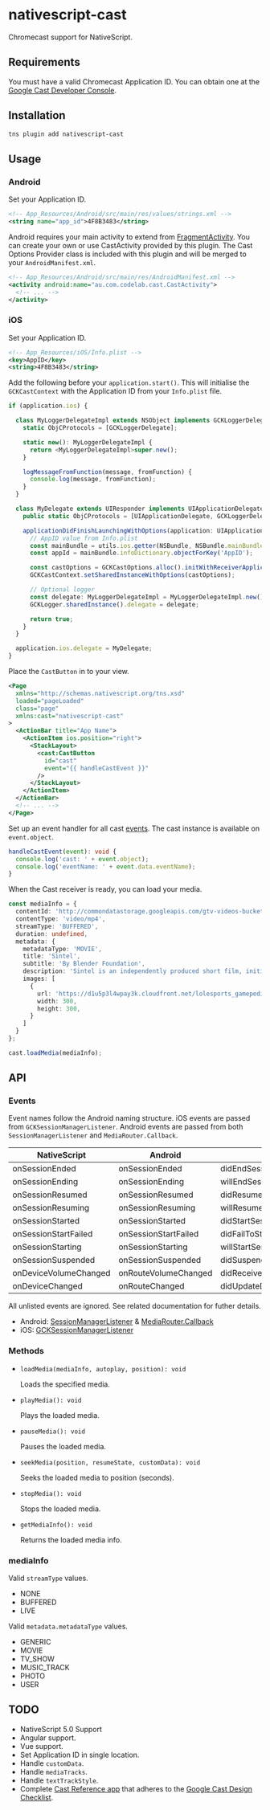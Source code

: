 # nativescript-cast

Chromecast support for NativeScript.

## Requirements

You must have a valid Chromecast Application ID. You can obtain one at the [Google Cast Developer Console](https://cast.google.com/publish/).

## Installation

```bash
tns plugin add nativescript-cast
```

## Usage

### Android

Set your Application ID.

```xml
<!-- App_Resources/Android/src/main/res/values/strings.xml -->
<string name="app_id">4F8B3483</string>
```

Android requires your main activity to extend from [FragmentActivity](https://developer.android.com/reference/android/support/v4/app/FragmentActivity). You can create your own or use CastActivity provided by this plugin. The Cast Options Provider class is included with this plugin and will be merged to your `AndroidManifest.xml`.

```xml
<!-- App_Resources/Android/src/main/res/AndroidManifest.xml -->
<activity android:name="au.com.codelab.cast.CastActivity">
  <!-- ... -->
</activity>
```

### iOS

Set your Application ID.

```xml
<!-- App_Resources/iOS/Info.plist -->
<key>AppID</key>
<string>4F8B3483</string>
```

Add the following before your `application.start()`. This will initialise the `GCKCastContext` with the Application ID from your `Info.plist` file.

```ts
if (application.ios) {

  class MyLoggerDelegateImpl extends NSObject implements GCKLoggerDelegate {
    static ObjCProtocols = [GCKLoggerDelegate];

    static new(): MyLoggerDelegateImpl {
      return <MyLoggerDelegateImpl>super.new();
    }

    logMessageFromFunction(message, fromFunction) {
      console.log(message, fromFunction);
    }
  }

  class MyDelegate extends UIResponder implements UIApplicationDelegate {
    public static ObjCProtocols = [UIApplicationDelegate, GCKLoggerDelegate];

    applicationDidFinishLaunchingWithOptions(application: UIApplication, launchOptions: NSDictionary<string, any>): boolean {
      // AppID value from Info.plist
      const mainBundle = utils.ios.getter(NSBundle, NSBundle.mainBundle);
      const appId = mainBundle.infoDictionary.objectForKey('AppID');

      const castOptions = GCKCastOptions.alloc().initWithReceiverApplicationID(appId);
      GCKCastContext.setSharedInstanceWithOptions(castOptions);

      // Optional logger
      const delegate: MyLoggerDelegateImpl = MyLoggerDelegateImpl.new()
      GCKLogger.sharedInstance().delegate = delegate;

      return true;
    }
  }

  application.ios.delegate = MyDelegate;
}
```

Place the `CastButton` in to your view.

```xml
<Page
  xmlns="http://schemas.nativescript.org/tns.xsd"
  loaded="pageLoaded"
  class="page"
  xmlns:cast="nativescript-cast"
>
  <ActionBar title="App Name">
    <ActionItem ios.position="right">
      <StackLayout>
        <cast:CastButton
          id="cast"
          event="{{ handleCastEvent }}"
        />
      </StackLayout>
    </ActionItem>
  </ActionBar>
  <!-- ... -->
</Page>
```

Set up an event handler for all cast [events](#events). The cast instance is available on `event.object`.

```ts
handleCastEvent(event): void {
  console.log('cast: ' + event.object);
  console.log('eventName: ' + event.data.eventName);
}
```

When the Cast receiver is ready, you can load your media.

```ts
const mediaInfo = {
  contentId: 'http://commondatastorage.googleapis.com/gtv-videos-bucket/sample/Sintel.mp4',
  contentType: 'video/mp4',
  streamType: 'BUFFERED',
  duration: undefined,
  metadata: {
    metadataType: 'MOVIE',
    title: 'Sintel',
    subtitle: 'By Blender Foundation',
    description: 'Sintel is an independently produced short film, initiated by the Blender Foundation as a means to further improve and validate the free/open source 3D creation suite Blender. With initial funding provided by 1000s of donations via the internet community, it has again proven to be a viable development model for both open 3D technology as for independent animation film.\nThis 15 minute film has been realized in the studio of the Amsterdam Blender Institute, by an international team of artists and developers. In addition to that, several crucial technical and creative targets have been realized online, by developers and artists and teams all over the world.\nwww.sintel.org',
    images: [
      {
        url: 'https://d1u5p3l4wpay3k.cloudfront.net/lolesports_gamepedia_en/2/24/Space_eSportslogo_square.png?version=1352e7508b7e001da75af441b9221997',
        width: 300,
        height: 300,
      }
    ]
  }
};

cast.loadMedia(mediaInfo);
```

## API

### <a name="events"></a>Events

Event names follow the Android naming structure. iOS events are passed from `GCKSessionManagerListener`. Android events are passed from both `SessionManagerListener` and `MediaRouter.Callback`.

| NativeScript          | Android               | iOS                    |
| --------------------- | --------------------- | ---------------------- |
| onSessionEnded        | onSessionEnded        | didEndSession          |
| onSessionEnding       | onSessionEnding       | willEndSession         |
| onSessionResumed      | onSessionResumed      | didResumeSession       |
| onSessionResuming     | onSessionResuming     | willResumeSession      |
| onSessionStarted      | onSessionStarted      | didStartSession        |
| onSessionStartFailed  | onSessionStartFailed  | didFailToStartSession  |
| onSessionStarting     | onSessionStarting     | willStartSession       |
| onSessionSuspended    | onSessionSuspended    | didSuspendSession      |
| onDeviceVolumeChanged | onRouteVolumeChanged  | didReceiveDeviceVolume |
| onDeviceChanged       | onRouteChanged        | didUpdateDevice        |

All unlisted events are ignored. See related documentation for futher details.

 - Android: [SessionManagerListener](https://developers.google.com/android/reference/com/google/android/gms/cast/framework/SessionManagerListener) & [MediaRouter.Callback](https://developer.android.com/reference/android/support/v7/media/MediaRouter.Callback)
 - iOS: [GCKSessionManagerListener](https://developers.google.com/cast/v3/reference/ios/protocol_g_c_k_session_manager_listener-p)

### Methods

- `loadMedia(mediaInfo, autoplay, position): void`

  Loads the specified media.

- `playMedia(): void`

  Plays the loaded media.

- `pauseMedia(): void`

  Pauses the loaded media.

- `seekMedia(position, resumeState, customData): void`

  Seeks the loaded media to position (seconds).

- `stopMedia(): void`

  Stops the loaded media.

- `getMediaInfo(): void`

  Returns the loaded media info.

### mediaInfo

Valid `streamType` values.

- NONE
- BUFFERED
- LIVE

Valid `metadata.metadataType` values.

- GENERIC
- MOVIE
- TV_SHOW
- MUSIC_TRACK
- PHOTO
- USER

## TODO

- NativeScript 5.0 Support
- Angular support.
- Vue support.
- Set Application ID in single location.
- Handle `customData`.
- Handle `mediaTracks`.
- Handle `textTrackStyle`.
- Complete [Cast Reference app](https://developers.google.com/cast/docs/downloads) that adheres to the [Google Cast Design Checklist](https://developers.google.com/cast/docs/design_checklist/sender).
